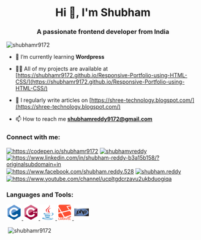 <h1 align="center">Hi 👋, I'm Shubham</h1>
<h3 align="center">A passionate frontend developer from India</h3>

<p align="left"> <img src="https://komarev.com/ghpvc/?username=shubhamr9172&label=Profile%20views&color=0e75b6&style=flat" alt="shubhamr9172" /> </p>

- 🌱 I’m currently learning **Wordpress**

- 👨‍💻 All of my projects are available at [https://shubhamr9172.github.io/Responsive-Portfolio-using-HTML-CSS/](https://shubhamr9172.github.io/Responsive-Portfolio-using-HTML-CSS/)

- 📝 I regularly write articles on [https://shree-technology.blogspot.com/](https://shree-technology.blogspot.com/)

- 📫 How to reach me **shubhamreddy9172@gmail.com**

<h3 align="left">Connect with me:</h3>
<p align="left">
<a href="https://codepen.io/https://codepen.io/shubhamr9172" target="blank"><img align="center" src="https://raw.githubusercontent.com/rahuldkjain/github-profile-readme-generator/master/src/images/icons/Social/codepen.svg" alt="https://codepen.io/shubhamr9172" height="30" width="40" /></a>
<a href="https://twitter.com/shubhamvreddy" target="blank"><img align="center" src="https://raw.githubusercontent.com/rahuldkjain/github-profile-readme-generator/master/src/images/icons/Social/twitter.svg" alt="shubhamvreddy" height="30" width="40" /></a>
<a href="https://linkedin.com/in/https://www.linkedin.com/in/shubham-reddy-b3a15b158/?originalsubdomain=in" target="blank"><img align="center" src="https://raw.githubusercontent.com/rahuldkjain/github-profile-readme-generator/master/src/images/icons/Social/linked-in-alt.svg" alt="https://www.linkedin.com/in/shubham-reddy-b3a15b158/?originalsubdomain=in" height="30" width="40" /></a>
<a href="https://fb.com/https://www.facebook.com/shubham.reddy.528" target="blank"><img align="center" src="https://raw.githubusercontent.com/rahuldkjain/github-profile-readme-generator/master/src/images/icons/Social/facebook.svg" alt="https://www.facebook.com/shubham.reddy.528" height="30" width="40" /></a>
<a href="https://instagram.com/shubham.reddy" target="blank"><img align="center" src="https://raw.githubusercontent.com/rahuldkjain/github-profile-readme-generator/master/src/images/icons/Social/instagram.svg" alt="shubham.reddy" height="30" width="40" /></a>
<a href="https://www.youtube.com/c/https://www.youtube.com/channel/ucpltgdcrzavu2ukbduogiqa" target="blank"><img align="center" src="https://raw.githubusercontent.com/rahuldkjain/github-profile-readme-generator/master/src/images/icons/Social/youtube.svg" alt="https://www.youtube.com/channel/ucpltgdcrzavu2ukbduogiqa" height="30" width="40" /></a>
</p>

<h3 align="left">Languages and Tools:</h3>
<p align="left"> <a href="https://www.cprogramming.com/" target="_blank"> <img src="https://raw.githubusercontent.com/devicons/devicon/master/icons/c/c-original.svg" alt="c" width="40" height="40"/> </a> <a href="https://www.w3schools.com/cpp/" target="_blank"> <img src="https://raw.githubusercontent.com/devicons/devicon/master/icons/cplusplus/cplusplus-original.svg" alt="cplusplus" width="40" height="40"/> </a> <a href="https://www.java.com" target="_blank"> <img src="https://raw.githubusercontent.com/devicons/devicon/master/icons/java/java-original.svg" alt="java" width="40" height="40"/> </a> <a href="https://laravel.com/" target="_blank"> <img src="https://raw.githubusercontent.com/devicons/devicon/master/icons/laravel/laravel-plain-wordmark.svg" alt="laravel" width="40" height="40"/> </a> <a href="https://www.php.net" target="_blank"> <img src="https://raw.githubusercontent.com/devicons/devicon/master/icons/php/php-original.svg" alt="php" width="40" height="40"/> </a> </p>

<p>&nbsp;<img align="center" src="https://github-readme-stats.vercel.app/api?username=shubhamr9172&show_icons=true&locale=en" alt="shubhamr9172" /></p>
